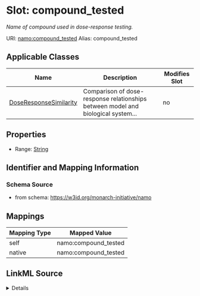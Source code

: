 

# Slot: compound_tested 


_Name of compound used in dose-response testing._





URI: [namo:compound_tested](https://w3id.org/monarch-initiative/namo/compound_tested)
Alias: compound_tested

<!-- no inheritance hierarchy -->





## Applicable Classes

| Name | Description | Modifies Slot |
| --- | --- | --- |
| [DoseResponseSimilarity](DoseResponseSimilarity.md) | Comparison of dose-response relationships between model and biological system... |  no  |






## Properties

* Range: [String](String.md)




## Identifier and Mapping Information






### Schema Source


* from schema: https://w3id.org/monarch-initiative/namo




## Mappings

| Mapping Type | Mapped Value |
| ---  | ---  |
| self | namo:compound_tested |
| native | namo:compound_tested |




## LinkML Source

<details>
```yaml
name: compound_tested
description: Name of compound used in dose-response testing.
from_schema: https://w3id.org/monarch-initiative/namo
rank: 1000
alias: compound_tested
owner: DoseResponseSimilarity
domain_of:
- DoseResponseSimilarity
range: string

```
</details>